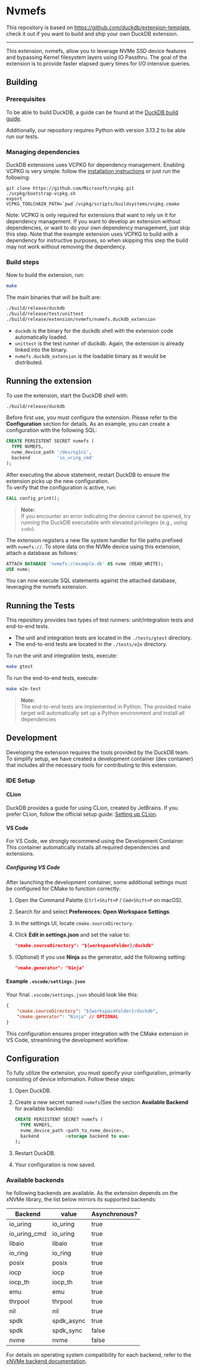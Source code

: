 # Nvmefs

This repository is based on https://github.com/duckdb/extension-template, check it out if you want to build and ship your own DuckDB extension.

---

This extension, nvmefs, allow you to leverage NVMe SSD device features and bypassing Kernel filesystem layers using IO Passthru. The goal of the extension is to provide faster elapsed query times for I/O intensive queries.


## Building

### Prerequisites

To be able to build DuckDB, a guide can be found at the [DuckDB build guide](https://duckdb.org/docs/stable/dev/building/overview). 

Additionally, our repository requires Python with version 3.13.2 to be able run our tests.

### Managing dependencies
DuckDB extensions uses VCPKG for dependency management. Enabling VCPKG is very simple: follow the [installation instructions](https://vcpkg.io/en/getting-started) or just run the following:
```shell
git clone https://github.com/Microsoft/vcpkg.git
./vcpkg/bootstrap-vcpkg.sh
export VCPKG_TOOLCHAIN_PATH=`pwd`/vcpkg/scripts/buildsystems/vcpkg.cmake
```
Note: VCPKG is only required for extensions that want to rely on it for dependency management. If you want to develop an extension without dependencies, or want to do your own dependency management, just skip this step. Note that the example extension uses VCPKG to build with a dependency for instructive purposes, so when skipping this step the build may not work without removing the dependency.

### Build steps
Now to build the extension, run:
```sh
make
```
The main binaries that will be built are:
```sh
./build/release/duckdb
./build/release/test/unittest
./build/release/extension/nvmefs/nvmefs.duckdb_extension
```
- `duckdb` is the binary for the duckdb shell with the extension code automatically loaded.
- `unittest` is the test runner of duckdb. Again, the extension is already linked into the binary.
- `nvmefs.duckdb_extension` is the loadable binary as it would be distributed.

## Running the extension
To use the extension, start the DuckDB shell with:

```sh
./build/release/duckdb
```

Before first use, you must configure the extension. Please refer to the **Configuration** section for details. As an example, you can create a configuration with the following SQL:

```sql
CREATE PERSISTENT SECRET nvmefs (
  TYPE NVMEFS,
  nvme_device_path '/dev/ng1n1',
  backend          'io_uring_cmd'
);
```

After executing the above statement, restart DuckDB to ensure the extension picks up the new configuration.  
To verify that the configuration is active, run:

```sql
CALL config_print();
```

> **Note:**  
> If you encounter an error indicating the device cannot be opened, try running the DuckDB executable with elevated privileges (e.g., using `sudo`).

The extension registers a new file system handler for file paths prefixed with `nvmefs://`. To store data on the NVMe device using this extension, attach a database as follows:

```sql
ATTACH DATABASE 'nvmefs://example.db' AS nvme (READ_WRITE);
USE nvme;
```

You can now execute SQL statements against the attached database, leveraging the nvmefs extension.

## Running the Tests

This repository provides two types of test runners: unit/integration tests and end-to-end tests.  
- The unit and integration tests are located in the `./tests/gtest` directory.
- The end-to-end tests are located in the `./tests/e2e` directory.

To run the unit and integration tests, execute:

```bash
make gtest
```

To run the end-to-end tests, execute:

```bash
make e2e-test
```

> **Note:**  
> The end-to-end tests are implemented in Python. The provided make target will automatically set up a Python environment and install all dependencies

## Development

Developing the extension requires the tools provided by the DuckDB team. To simplify setup, we have created a development container (dev container) that includes all the necessary tools for contributing to this extension.

### IDE Setup

#### CLion

DuckDB provides a guide for using CLion, created by JetBrains. If you prefer CLion, follow the official setup guide: [Setting up CLion](https://github.com/duckdb/extension-template?tab=readme-ov-file#setting-up-clion).

#### VS Code

For VS Code, we strongly recommend using the Development Container. This container automatically installs all required dependencies and extensions.

##### Configuring VS Code

After launching the development container, some additional settings must be configured for CMake to function correctly:

1. Open the Command Palette (`Ctrl+Shift+P` / `Cmd+Shift+P` on macOS).
2. Search for and select **Preferences: Open Workspace Settings**.
3. In the settings UI, locate `cmake.sourceDirectory`.
4. Click **Edit in settings.json** and set the value to:

   ```json
   "cmake.sourceDirectory": "${workspaceFolder}/duckdb"
   ```

5. (Optional) If you use **Ninja** as the generator, add the following setting:

   ```json
   "cmake.generator": "Ninja"
   ```

#### Example `.vscode/settings.json`

Your final `.vscode/settings.json` should look like this:

```json
{
    "cmake.sourceDirectory": "${workspaceFolder}/duckdb",
    "cmake.generator": "Ninja" // OPTIONAL
}
```

This configuration ensures proper integration with the CMake extension in VS Code, streamlining the development workflow.

## Configuration

To fully utilize the extension, you must specify your configuration, primarily consisting of device information. Follow these steps:

1. Open DuckDB.
2. Create a new secret named `nvmefs`(See the section **Available Backend** for available backends):

   ```sql
   CREATE PERSISTENT SECRET nvmefs (
     TYPE NVMEFS,
     nvme_device_path <path_to_nvme_device>,
     backend          <storage backend to use>
   );
   ```

3. Restart DuckDB.
4. Your configuration is now saved.

### Available backends

he following backends are available. As the extension depends on the xNVMe library, the list below mirrors its supported backends:

| Backend       | value       |  Asynchronous?  |
|---------------|-------------|-----------------|
| io_uring      | io_uring    | true            |
| io_uring_cmd  | io_uring    | true            |
| libaio        | libaio      | true            |
| io_ring       | io_ring     | true            |
| posix         | posix       | true            |
| iocp          | iocp        | true            |
| iocp_th       | iocp_th     | true            |
| emu           | emu         | true            |
| thrpool       | thrpool     | true            |
| nil           | nil         | true            |
| spdk          | spdk_async  | true            |
| spdk          | spdk_sync   | false           |
| nvme          | nvme        | false           |

For details on operating system compatibility for each backend, refer to the [xNVMe backend documentation](https://xnvme.io/backends/index.html). 
